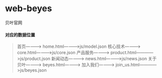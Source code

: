 # web-beyes
贝叶官网


#### 对应的数据位置
> 首页————> home.html————>js/model.json
> 核心技术————> core.html————>js/core.json
> 产品服务————> product.html————>js/product.json
> 新闻动态————> news.html————>js/news.json
> 关于贝叶————> beyes.html————>
> 加入我们————> join_us.html————>js/beyes.json